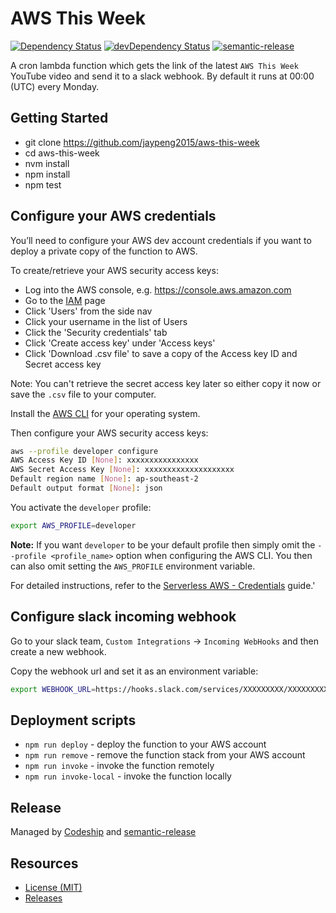 # AWS This Week

[![Dependency Status](https://david-dm.org/jaypeng2015/aws-this-week/status.svg)](https://david-dm.org/jaypeng2015/aws-this-week)
[![devDependency Status](https://david-dm.org/jaypeng2015/aws-this-week/dev-status.svg)](https://david-dm.org/jaypeng2015/aws-this-week?type=dev)
[![semantic-release](https://img.shields.io/badge/%20%20%F0%9F%93%A6%F0%9F%9A%80-semantic--release-e10079.svg)](https://github.com/semantic-release/semantic-release)

A cron lambda function which gets the link of the latest `AWS This Week` YouTube video and send it to a slack webhook.
By default it runs at 00:00 (UTC) every Monday.

## Getting Started

- git clone https://github.com/jaypeng2015/aws-this-week
- cd aws-this-week
- nvm install
- npm install
- npm test

## Configure your AWS credentials

You’ll need to configure your AWS dev account credentials if you want to deploy a private copy of the function to AWS.

To create/retrieve your AWS security access keys:

- Log into the AWS console, e.g. https://console.aws.amazon.com
- Go to the [IAM](https://console.aws.amazon.com/iam/home) page
- Click 'Users' from the side nav
- Click your username in the list of Users
- Click the 'Security credentials' tab
- Click 'Create access key' under 'Access keys'
- Click 'Download .csv file' to save a copy of the Access key ID and Secret access key

Note: You can't retrieve the secret access key later so either copy it now or save the `.csv` file to your computer.

Install the [AWS CLI](http://docs.aws.amazon.com/cli/latest/userguide/installing.html) for your operating system.

Then configure your AWS security access keys:

```sh
aws --profile developer configure
AWS Access Key ID [None]: xxxxxxxxxxxxxxxx
AWS Secret Access Key [None]: xxxxxxxxxxxxxxxxxxxx
Default region name [None]: ap-southeast-2
Default output format [None]: json
```

You activate the `developer` profile:

```sh
export AWS_PROFILE=developer
```

**Note:** If you want `developer` to be your default profile then simply omit the `--profile <profile_name>` option when configuring the AWS CLI. You then can also omit setting the `AWS_PROFILE` environment variable.

For detailed instructions, refer to the [Serverless AWS - Credentials](https://serverless.com/framework/docs/providers/aws/guide/credentials/) guide.'

## Configure slack incoming webhook

Go to your slack team, `Custom Integrations` -> `Incoming WebHooks` and then create a new webhook.

Copy the webhook url and set it as an environment variable:

```sh
export WEBHOOK_URL=https://hooks.slack.com/services/XXXXXXXXX/XXXXXXXXX/xxxxxxxxxx
```

## Deployment scripts

- `npm run deploy` - deploy the function to your AWS account
- `npm run remove` - remove the function stack from your AWS account
- `npm run invoke` - invoke the function remotely
- `npm run invoke-local` - invoke the function locally

## Release

Managed by [Codeship](https://codeship.com/) and [semantic-release](https://github.com/semantic-release/semantic-release)

## Resources

- [License (MIT)][license]
- [Releases][releases]

[license]: ./LICENSE
[releases]: https://github.com/jaypeng2015/aws-this-week/releases

